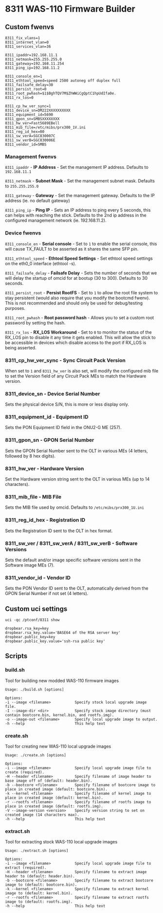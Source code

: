 # 8311 WAS-110 Firmware Builder

## Custom fwenvs
```
8311_fix_vlans=1
8311_internet_vlan=0
8311_services_vlan=36

8311_ipaddr=192.168.11.1
8311_netmask=255.255.255.0
8311_gateway=192.168.11.254
8311_ping_ip=192.168.11.2

8311_console_en=1
8311_ethtool_speed=speed 2500 autoneg off duplex full
8311_failsafe_delay=30
8311_persist_root=0
8311_root_pwhash=$1$BghTQV7M$ZhWWiCgQptC1hpUdIfa0e.
8311_rx_los=0

8311_cp_hw_ver_sync=1
8311_device_sn=DM222XXXXXXXXXX
8311_equipment_id=5690
8311_gpon_sn=SMBSXXXXXXXX
8311_hw_ver=Fast5689EBell
8311_mib_file=/etc/mibs/prx300_1V.ini
8311_reg_id_hex=00
8311_sw_verA=SGC830007C
8311_sw_verB=SGC830006E
8311_vendor_id=SMBS
```


### Management fwenvs
`8311_ipaddr` - **IP Address** - Set the management IP address. Defaults to `192.168.11.1`  

`8311_netmask` - **Subnet Mask** - Set the management subnet mask. Defaults to `255.255.255.0`  

`8311_gateway` - **Gateway** - Set the management gateway. Defaults to the IP address (ie. no default gateway)  

`8311_ping_ip` - **Ping IP** - Sets an IP address to ping every 5 seconds, this can helps with reaching the stick. Defaults to the 2nd ip address in the configured management network (ie. 192.168.11.2).  


### Device fwenvs
`8311_console_en` - **Serial console** - Set to `1` to enable the serial console, this will cause TX_FAULT to be asserted as it shares the same SFP pin.  

`8311_ethtool_speed` - **Ethtool Speed Settings** - Set ethtool speed settings on the eth0_0 interface (ethtool -s).  

`8311_failsafe_delay` - **Failsafe Delay** - Sets the number of seconds that we will delay the startup of omcid for at bootup (30 to 300). Defaults to 30 seconds.  

`8311_persist_root` - **Persist RootFS** - Set to `1` to allow the root file system to stay persistent (would also require that you modify the bootcmd fwenv). This is not recommended and should only be used for debug/testing purposes.  

`8311_root_pwhash` - **Root password hash** - Allows you to set a custom root password by setting the hash.  

`8311_rx_los` - **RX_LOS Workaround** - Set to `0` to monitor the status of the RX_LOS pin to disable it any time it gets enabled. This will allow the stick to be accessible in devices which disable access to the port if RX_LOS is being asserted.  



### 8311_cp_hw_ver_sync - Sync Circuit Pack Version
When set to `1` and `8311_hw_ver` is also set, will modify the configured mib file to set the Version field of any Circuit Pack MEs to match the Hardware version.

### 8311_device_sn - Device Serial Number
Sets the physical device S/N, this is more or less display only.

### 8311_equipment_id - Equipment ID
Sets the PON Equipment ID field in the ONU2-G ME (257).

### 8311_gpon_sn - GPON Serial Number
Sets the GPON Serial Number sent to the OLT in various MEs (4 letters, followed by 8 hex digits).

### 8311_hw_ver - Hardware Version
Set the Hardware version string sent to the OLT in various MEs (up to 14 characters).

### 8311_mib_file - MIB File
Sets the MIB file used by omcid. Defaults to `/etc/mibs/prx300_1U.ini`

### 8311_reg_id_hex - Registration ID
Sets the Registration ID sent to the OLT in hex format.

### 8311_sw_ver / 8311_sw_verA / 8311_sw_verB - Software Versions
Sets the default and/or image specific software versions sent in the Software image MEs (7).

### 8311_vendor_id - Vendor ID
Sets the PON Vendor ID sent to the OLT, automatically derived from the GPON Serial Number if not set (4 letters).



## Custom uci settings
`uci -qc /ptconf/8311 show`  
```
dropbear.rsa_key=key
dropbear.rsa_key.value='BASE64 of the RSA server key'
dropbear.public_key=key
dropbear.public_key.value='ssh-rsa public key' 
```

## Scripts

### build.sh
Tool for building new modded WAS-110 firmware images
```
Usage: ./build.sh [options]

Options:
-i --image <filename>           Specify stock local upgrade image file.
-I --image-dir <dir>            Specify stock image directory (must contain bootcore.bin, kernel.bin, and rootfs.img).
-o --image-out <filename>       Specify local upgrade image to output.
-h --help                       This help text
```

### create.sh
Tool for creating new WAS-110 local upgrade images
```
Usage: ./create.sh [options]

Options:
-i --image <filename>           Specify local upgrade image file to create (required).
-H --header <filename>          Specify filename of image header to base image off of (default: header.bin).
-b --bootcore <filename>        Specify filename of bootcore image to place in created image (default: bootcore.bin).
-k --kernel <filename>          Specify filename of kernel image to place in created image (default: kernel.bin).
-r --rootfs <filename>          Specify filename of rootfs image to place in created image (default: rootfs.img).
-V --image-version <version>    Specify version string to set on created image (14 characters max).
-h --help                       This help text
```


### extract.sh
Tool for extracting stock WAS-110 local upgrade images
```
Usage: ./extract.sh [options]

Options:
-i --image <filename>           Specify local upgrade image file to extract (required).
-H --header <filename>          Specify filename to extract image header to (default: header.bin).
-b --bootcore <filename>        Specify filename to extract bootcore image to (default: bootcore.bin).
-k --kernel <filename>          Specify filename to extract kernel image to (default: kernel.bin).
-r --rootfs <filename>          Specify filename to extract rootfs image to (default: rootfs.img).
-h --help                       This help text
```
